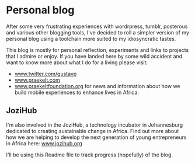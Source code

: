Personal blog
=============

After some very frustrating experiences with wordrpress, tumblr, posterous and various other blogging tools, I've decided to roll a simpler version of my personal blog using a toolchain more suited to my idiosyncratic tastes. 

This blog is mostly for personal reflection, experiments and links to projects that I admire or enjoy. If you have landed here by some wild accident and want to know more about what I do for a living please visit:

- www.twitter.com/gustavp 
- www.praekelt.com 
- www.praekeltfoundation.org 
for news and information about how we build mobile experiences to enhance lives in Africa. 

JoziHub
-------
I'm also involved in the JoziHub, a technology incubator in Johannesburg dedicated to creating sustainable change in Africa. Find out more about how we are helping to develop the next generation of young entrepreneurs in Africa here: www.jozihub.org

I'll be using this Readme file to track progress (hopefully) of the blog.
